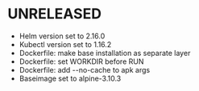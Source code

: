 # UNRELEASED
- Helm version set to 2.16.0
- Kubectl version set to 1.16.2
- Dockerfile: make base installation as separate layer
- Dockerfile: set WORKDIR before RUN
- Dockerfile: add --no-cache to apk args
- Baseimage set to alpine-3.10.3
